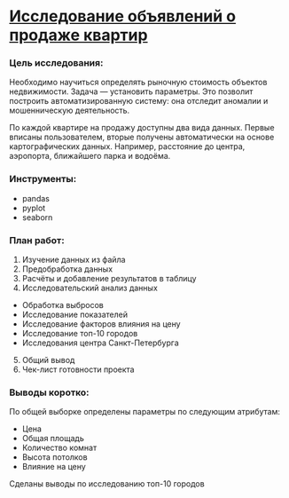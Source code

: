 # [Исследование объявлений о продаже квартир](https://github.com/asolovov/asolovov_portfolio/tree/main/yandex_real_estate)

### Цель исследования:
Необходимо научиться определять рыночную стоимость объектов недвижимости. Задача — установить параметры. Это позволит построить автоматизированную систему: она отследит аномалии и мошенническую деятельность.

По каждой квартире на продажу доступны два вида данных. Первые вписаны пользователем, вторые получены автоматически на основе картографических данных. Например, расстояние до центра, аэропорта, ближайшего парка и водоёма.

### Инструменты:
- pandas
- pyplot
- seaborn

### План работ:
1. Изучение данных из файла
2. Предобработка данных
3. Расчёты и добавление результатов в таблицу
4. Исследовательский анализ данных
- Обработка выбросов
- Исследование показателей
- Исследование факторов влияния на цену
- Исследование топ-10 городов
- Исследования центра Санкт-Петербурга
5. Общий вывод
6. Чек-лист готовности проекта

### Выводы коротко:
По общей выборке определены параметры по следующим атрибутам:
- Цена
- Общая площадь
- Количество комнат
- Высота потолков
- Влияние на цену

Сделаны выводы по исследованию топ-10 городов
